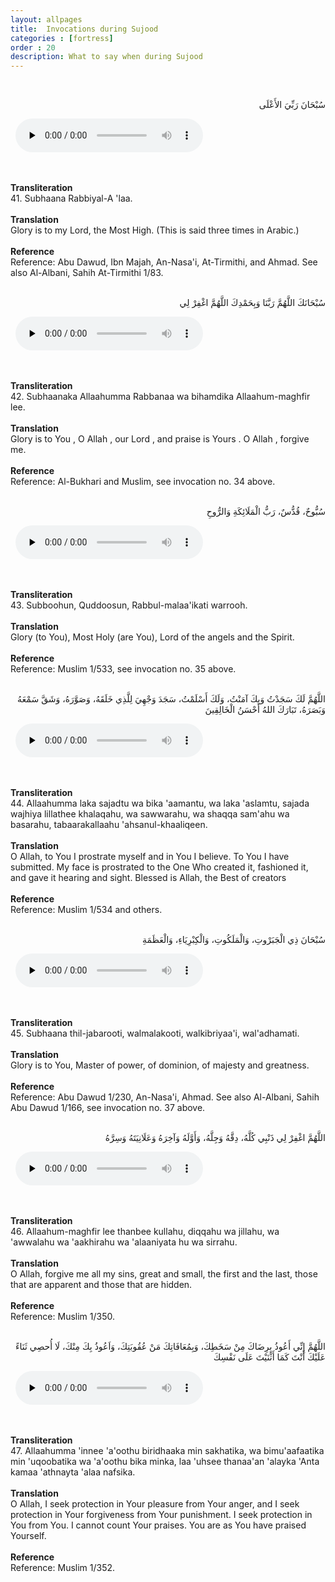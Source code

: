 ```yaml
---
layout: allpages
title:  Invocations during Sujood
categories : [fortress]
order : 20
description: What to say when during Sujood
---
```

&nbsp;
<div class="arabictext" dir="RTL">

سُبْحَانَ رَبِّيَ الأَعْلَى

</div>
&nbsp;


<audio controls  preload="none">
  <source src="{{ site.baseurl }}/audio/fortress/41.mp3" type="audio/mpeg">
Your browser does not support the audio element.
</audio>


&nbsp;
<div class="duaextra" tabindex="0">
<div><strong>Transliteration</strong></div>
<div class="extra">41. Subhaana Rabbiyal-A 'laa.</div>
</div>
&nbsp;
<div class="duaextra" tabindex="0">
<div><strong>Translation</strong></div>
<div class="extra">Glory is to my Lord, the Most High. (This is said three times in Arabic.)</div>
</div>
&nbsp;
<div class="duaextra" tabindex="0">
<div><strong>Reference</strong></div>
<div class="extra">Reference: Abu Dawud, Ibn Majah, An-Nasa'i, At-Tirmithi, and Ahmad. See also Al-Albani, Sahih At-Tirmithi 1/83.</div>
</div>
&nbsp;
<div class="arabictext" dir="RTL">

سُبْحَانَكَ اللَّهُمَّ رَبَّنَا وَبِحَمْدِكَ اللَّهُمَّ اغْفِرْ لِي

</div>
&nbsp;


<audio controls  preload="none">
  <source src="{{ site.baseurl }}/audio/fortress/42.mp3" type="audio/mpeg">
Your browser does not support the audio element.
</audio>


&nbsp;
<div class="duaextra" tabindex="0">
<div><strong>Transliteration</strong></div>
<div class="extra">42. Subhaanaka Allaahumma Rabbanaa wa bihamdika Allaahum-maghfir lee.</div>
</div>
&nbsp;
<div class="duaextra" tabindex="0">
<div><strong>Translation</strong></div>
<div class="extra">Glory is to You , O Allah , our Lord , and praise is Yours . O Allah , forgive me.</div>
</div>
&nbsp;
<div class="duaextra" tabindex="0">
<div><strong>Reference</strong></div>
<div class="extra">Reference: Al-Bukhari and Muslim, see invocation no. 34 above.</div>
</div>
&nbsp;
<div class="arabictext" dir="RTL">

سُبُّوحٌ، قُدُّسٌ، رَبُّ الْمَلَائِكَةِ وَالرُّوحِ

</div>
&nbsp;


<audio controls  preload="none">
  <source src="{{ site.baseurl }}/audio/fortress/43.mp3" type="audio/mpeg">
Your browser does not support the audio element.
</audio>


&nbsp;
<div class="duaextra" tabindex="0">
<div><strong>Transliteration</strong></div>
<div class="extra">43. Subboohun, Quddoosun, Rabbul-malaa'ikati warrooh.</div>
</div>
&nbsp;
<div class="duaextra" tabindex="0">
<div><strong>Translation</strong></div>
<div class="extra">Glory (to You), Most Holy (are You), Lord of the angels and the Spirit.</div>
</div>
&nbsp;
<div class="duaextra" tabindex="0">
<div><strong>Reference</strong></div>
<div class="extra">Reference: Muslim 1/533, see invocation no. 35 above.</div>
</div>
&nbsp;
<div class="arabictext" dir="RTL">

اللَّهُمَّ لَكَ سَجَدْتُ وَبِكَ آمَنْتُ، وَلَكَ أَسْلَمْتُ، سَجَدَ وَجْهِيَ لِلَّذِي خَلَقَهُ، وَصَوَّرَهُ، وَشَقَّ سَمْعَهُ وَبَصَرَهُ، تَبَارَكَ اللهُ أَحْسَنُ الْخَالِقِينَ

</div>
&nbsp;


<audio controls  preload="none">
  <source src="{{ site.baseurl }}/audio/fortress/44.mp3" type="audio/mpeg">
Your browser does not support the audio element.
</audio>


&nbsp;
<div class="duaextra" tabindex="0">
<div><strong>Transliteration</strong></div>
<div class="extra">44. Allaahumma laka sajadtu wa bika 'aamantu, wa laka 'aslamtu, sajada wajhiya lillathee khalaqahu, wa sawwarahu, wa shaqqa sam'ahu wa basarahu, tabaarakallaahu 'ahsanul-khaaliqeen.</div>
</div>
&nbsp;
<div class="duaextra" tabindex="0">
<div><strong>Translation</strong></div>
<div class="extra">O Allah, to You I prostrate myself and in You I believe. To You I have submitted. My face is prostrated to the One Who created it, fashioned it, and gave it hearing and sight. Blessed is Allah, the Best of creators</div>
</div>
&nbsp;
<div class="duaextra" tabindex="0">
<div><strong>Reference</strong></div>
<div class="extra">Reference: Muslim 1/534 and others.</div>
</div>
&nbsp;
<div class="arabictext" dir="RTL">

سُبْحَانَ ذِي الْجَبَرْوتِ، وَالْمَلَكُوتِ، وَالْكِبْرِيَاءِ، وَالْعَظَمَةِ

</div>
&nbsp;


<audio controls  preload="none">
  <source src="{{ site.baseurl }}/audio/fortress/45.mp3" type="audio/mpeg">
Your browser does not support the audio element.
</audio>


&nbsp;
<div class="duaextra" tabindex="0">
<div><strong>Transliteration</strong></div>
<div class="extra">45. Subhaana thil-jabarooti, walmalakooti, walkibriyaa'i, wal'adhamati.</div>
</div>
&nbsp;
<div class="duaextra" tabindex="0">
<div><strong>Translation</strong></div>
<div class="extra">Glory is to You, Master of power, of dominion, of majesty and greatness.</div>
</div>
&nbsp;
<div class="duaextra" tabindex="0">
<div><strong>Reference</strong></div>
<div class="extra">Reference: Abu Dawud 1/230, An-Nasa'i, Ahmad. See also Al-Albani, Sahih Abu Dawud 1/166, see invocation no. 37 above.</div>
</div>
&nbsp;
<div class="arabictext" dir="RTL">

اللَّهُمَّ اغْفِرْ لِي ذَنْبِي كُلَّهُ، دِقَّهُ وَجِلَّهُ، وَأَوَّلَهُ وَآخِرَهُ وَعَلَانِيَتَهُ وَسِرَّهُ

</div>
&nbsp;


<audio controls  preload="none">
  <source src="{{ site.baseurl }}/audio/fortress/46.mp3" type="audio/mpeg">
Your browser does not support the audio element.
</audio>


&nbsp;
<div class="duaextra" tabindex="0">
<div><strong>Transliteration</strong></div>
<div class="extra">46. Allaahum-maghfir lee thanbee kullahu, diqqahu wa jillahu, wa 'awwalahu wa 'aakhirahu wa 'alaaniyata hu wa sirrahu.</div>
</div>
&nbsp;
<div class="duaextra" tabindex="0">
<div><strong>Translation</strong></div>
<div class="extra">O Allah, forgive me all my sins, great and small, the first and the last, those that are apparent and those that are hidden.</div>
</div>
&nbsp;
<div class="duaextra" tabindex="0">
<div><strong>Reference</strong></div>
<div class="extra">Reference: Muslim 1/350.</div>
</div>
&nbsp;
<div class="arabictext" dir="RTL">

اللَّهُمَّ إِنِّي أَعُوذُ بِرِضَاكَ مِنْ سَخَطِكَ، وَبِمُعَافَاتِكَ مَنْ عُقُوبَتِكَ، وَاَعُوذُ بِكَ مِنْكَ، لَا أُحصِي ثَنَاءً عَلَيْكَ أَنْتَ كَمَا أَثْنَيْتَ عَلَى نَفْسِكَ

</div>
&nbsp;


<audio controls  preload="none">
  <source src="{{ site.baseurl }}/audio/fortress/47.mp3" type="audio/mpeg">
Your browser does not support the audio element.
</audio>


&nbsp;
<div class="duaextra" tabindex="0">
<div><strong>Transliteration</strong></div>
<div class="extra">47. Allaahumma 'innee 'a'oothu biridhaaka min sakhatika, wa bimu'aafaatika min 'uqoobatika wa 'a'oothu bika minka, laa 'uhsee thanaa'an 'alayka 'Anta kamaa 'athnayta 'alaa nafsika.</div>
</div>
&nbsp;
<div class="duaextra" tabindex="0">
<div><strong>Translation</strong></div>
<div class="extra">O Allah, I seek protection in Your pleasure from Your anger, and I seek protection in Your forgiveness from Your punishment. I seek protection in You from You. I cannot count Your praises. You are as You have praised Yourself.</div>
</div>
&nbsp;
<div class="duaextra" tabindex="0">
<div><strong>Reference</strong></div>
<div class="extra">Reference: Muslim 1/352.</div>
</div>